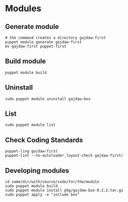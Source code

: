 Modules
=======

## Generate module

    # the command creates a directory gajdaw-first
    puppet module generate gajdaw-first
    mv gajdaw-first puppet-first


## Build module

    puppet module build

## Uninstall

    sudo puppet module uninstall gajdaw-box

## List

    sudo puppet module list

## Check Coding Standards

    puppet-ling gajdaw-first
    puppet-lint --no-autoloader_layout-check gajdaw-first/

## Developing modules

    cd some/dir/with/source/code/for/the/module
    sudo puppet module build .
    sudo puppet module install pkg/gajdaw-box-0.2.2.tar.gz
    sudo puppet apply -e "include box"


